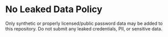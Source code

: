 # No Leaked Data Policy

Only synthetic or properly licensed/public password data may be added to this repository. Do not submit any leaked credentials, PII, or sensitive data.
